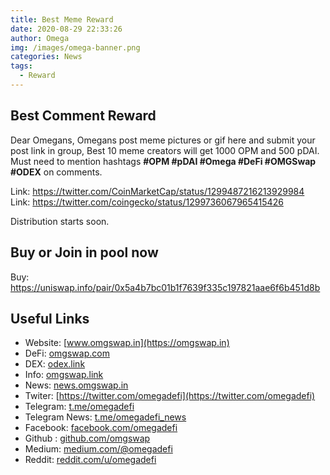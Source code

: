 ```yaml
---
title: Best Meme Reward
date: 2020-08-29 22:33:26
author: Omega
img: /images/omega-banner.png
categories: News
tags:
  - Reward
---
```

## Best Comment Reward
Dear Omegans,
Omegans post meme pictures or gif here and submit your post link in group, Best 10 meme creators will get 1000 OPM and 500 pDAI.
Must need to mention hashtags <b>#OPM #pDAI #Omega #DeFi #OMGSwap #ODEX</b> on comments.

Link: https://twitter.com/CoinMarketCap/status/1299487216213929984
Link: https://twitter.com/coingecko/status/1299736067965415426

Distribution starts soon.

## Buy or Join in pool now
Buy: https://uniswap.info/pair/0x5a4b7bc01b1f7639f335c197821aae6f6b451d8b

## Useful Links
  + Website: [www.omgswap.in](https://omgswap.in)
  + DeFi: [omgswap.com](https://omgswap.com)
  + DEX: [odex.link](https://odex.link)
  + Info: [omgswap.link](https://omgswap.link)
  + News: [news.omgswap.in](https://news.omgswap.in)
  + Twiter: [https://twitter.com/omegadefi](https://twitter.com/omegadefi)
  + Telegram: [t.me/omegadefi](https://t.me/omegadefi)
  + Telegram News: [t.me/omegadefi_news](https://t.me/omegadefi_news)
  + Facebook: [facebook.com/omegadefi](https://www.facebook.com/omegadefi)
  + Github : [github.com/omgswap](https://github.com/omgswap)
  + Medium: [medium.com/@omegadefi](https://medium.com/@omegadefi)
  + Reddit: [reddit.com/u/omegadefi](https://www.reddit.com/u/omegadefi)
